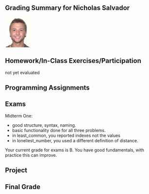 
Grading Summary for Nicholas Salvador
----------------------------------
<img src=Salvador_Nicholas.jpg height="100" alt="Nicholas Salvador">

Homework/In-Class Exercises/Participation
---------------------------

not yet evaluated

Programming Assignments
-----------------------

Exams
-----

Midterm One:
 - good structure, syntax, naming.
 - basic functionality done for all three problems.
 - in least_common, you reported indexes not the values
 - in loneliest_number, you used a different definition of distance.

 Your current grade for exams is B. You have good fundamentals,
 with practice this can improve.
 

Project
-------

Final Grade
-----------



